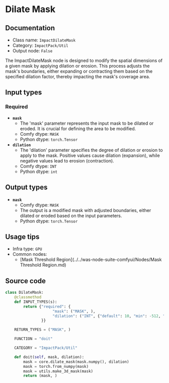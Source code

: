 # Dilate Mask
## Documentation
- Class name: `ImpactDilateMask`
- Category: `ImpactPack/Util`
- Output node: `False`

The ImpactDilateMask node is designed to modify the spatial dimensions of a given mask by applying dilation or erosion. This process adjusts the mask's boundaries, either expanding or contracting them based on the specified dilation factor, thereby impacting the mask's coverage area.
## Input types
### Required
- **`mask`**
    - The 'mask' parameter represents the input mask to be dilated or eroded. It is crucial for defining the area to be modified.
    - Comfy dtype: `MASK`
    - Python dtype: `torch.Tensor`
- **`dilation`**
    - The 'dilation' parameter specifies the degree of dilation or erosion to apply to the mask. Positive values cause dilation (expansion), while negative values lead to erosion (contraction).
    - Comfy dtype: `INT`
    - Python dtype: `int`
## Output types
- **`mask`**
    - Comfy dtype: `MASK`
    - The output is a modified mask with adjusted boundaries, either dilated or eroded based on the input parameters.
    - Python dtype: `torch.Tensor`
## Usage tips
- Infra type: `GPU`
- Common nodes:
    - [Mask Threshold Region](../../was-node-suite-comfyui/Nodes/Mask Threshold Region.md)



## Source code
```python
class DilateMask:
    @classmethod
    def INPUT_TYPES(s):
        return {"required": {
                     "mask": ("MASK", ),
                     "dilation": ("INT", {"default": 10, "min": -512, "max": 512, "step": 1}),
                }}

    RETURN_TYPES = ("MASK", )

    FUNCTION = "doit"

    CATEGORY = "ImpactPack/Util"

    def doit(self, mask, dilation):
        mask = core.dilate_mask(mask.numpy(), dilation)
        mask = torch.from_numpy(mask)
        mask = utils.make_3d_mask(mask)
        return (mask, )

```
